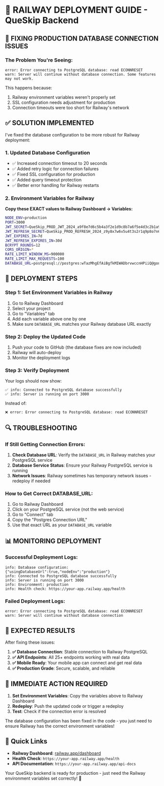 # 🚀 RAILWAY DEPLOYMENT GUIDE - QueSkip Backend

## 🔧 FIXING PRODUCTION DATABASE CONNECTION ISSUES

### The Problem You're Seeing:
```
error: Error connecting to PostgreSQL database: read ECONNRESET
warn: Server will continue without database connection. Some features may not work.
```

This happens because:
1. Railway environment variables weren't properly set
2. SSL configuration needs adjustment for production
3. Connection timeouts were too short for Railway's network

## ✅ SOLUTION IMPLEMENTED

I've fixed the database configuration to be more robust for Railway deployment:

### 1. Updated Database Configuration
- ✅ Increased connection timeout to 20 seconds
- ✅ Added retry logic for connection failures
- ✅ Fixed SSL configuration for production
- ✅ Added query timeout protection
- ✅ Better error handling for Railway restarts

### 2. Environment Variables for Railway

**Copy these EXACT values to Railway Dashboard → Variables:**

```bash
NODE_ENV=production
PORT=3000
JWT_SECRET=QueSkip_PROD_JWT_2024_a9f8e7d6c5b4a3f2e1d9c8b7a6f5e4d3c2b1a9f8e7d6c5b4
JWT_REFRESH_SECRET=QueSkip_PROD_REFRESH_2024_z9y8x7w6v5u4t3s2r1q9p8o7n6m5l4k3j2i1h9g8f7e6d5c4
JWT_EXPIRES_IN=7d
JWT_REFRESH_EXPIRES_IN=30d
BCRYPT_ROUNDS=12
CORS_ORIGIN=*
RATE_LIMIT_WINDOW_MS=900000
RATE_LIMIT_MAX_REQUESTS=100
DATABASE_URL=postgresql://postgres:wTazMhgEfAiBgfkMIWADbrvwccnHPiiQ@gondola.proxy.rlwy.net:57057/railway
```

## 🎯 DEPLOYMENT STEPS

### Step 1: Set Environment Variables in Railway
1. Go to Railway Dashboard
2. Select your project
3. Go to "Variables" tab
4. Add each variable above one by one
5. Make sure `DATABASE_URL` matches your Railway database URL exactly

### Step 2: Deploy the Updated Code
1. Push your code to GitHub (the database fixes are now included)
2. Railway will auto-deploy
3. Monitor the deployment logs

### Step 3: Verify Deployment
Your logs should now show:
```
✅ info: Connected to PostgreSQL database successfully
✅ info: Server is running on port 3000
```

Instead of:
```
❌ error: Error connecting to PostgreSQL database: read ECONNRESET
```

## 🔍 TROUBLESHOOTING

### If Still Getting Connection Errors:

1. **Check Database URL**: Verify the `DATABASE_URL` in Railway matches your PostgreSQL service
2. **Database Service Status**: Ensure your Railway PostgreSQL service is running
3. **Network Issues**: Railway sometimes has temporary network issues - redeploy if needed

### How to Get Correct DATABASE_URL:
1. Go to Railway Dashboard
2. Click on your PostgreSQL service (not the web service)
3. Go to "Connect" tab
4. Copy the "Postgres Connection URL"
5. Use that exact URL as your `DATABASE_URL` variable

## 📊 MONITORING DEPLOYMENT

### Successful Deployment Logs:
```
info: Database configuration: {"usingDatabaseUrl":true,"nodeEnv":"production"}
info: Connected to PostgreSQL database successfully
info: Server is running on port 3000
info: Environment: production
info: Health check: https://your-app.railway.app/health
```

### Failed Deployment Logs:
```
error: Error connecting to PostgreSQL database: read ECONNRESET
warn: Server will continue without database connection
```

## 🎉 EXPECTED RESULTS

After fixing these issues:

1. **✅ Database Connection**: Stable connection to Railway PostgreSQL
2. **✅ API Endpoints**: All 25+ endpoints working with real data
3. **✅ Mobile Ready**: Your mobile app can connect and get real data
4. **✅ Production Grade**: Secure, scalable, and reliable

## 🚨 IMMEDIATE ACTION REQUIRED

1. **Set Environment Variables**: Copy the variables above to Railway Dashboard
2. **Redeploy**: Push the updated code or trigger a redeploy
3. **Test**: Check if the connection error is resolved

The database configuration has been fixed in the code - you just need to ensure Railway has the correct environment variables!

## 🔗 Quick Links

- **Railway Dashboard**: [railway.app/dashboard](https://railway.app/dashboard)
- **Health Check**: `https://your-app.railway.app/health`
- **API Documentation**: `https://your-app.railway.app/api-docs`

Your QueSkip backend is ready for production - just need the Railway environment variables set correctly! 🚀
